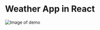 # Weather App in React

![Image of demo](https://PoojaDhongadi.github.com/Weather-App/blob/master/src/images/demo.jpg)


